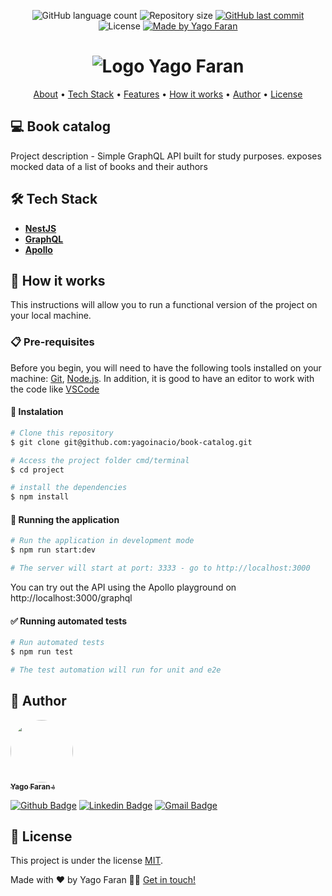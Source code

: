 <p align="center">
  <img alt="GitHub language count" src="https://img.shields.io/github/languages/count/yagoinacio/book-catalog?color=353949">

  <img alt="Repository size" src="https://img.shields.io/github/repo-size/yagoinacio/book-catalog">

  <a href="https://github.com/yagoinacio/book-catalog/commits/main">
    <img alt="GitHub last commit" src="https://img.shields.io/github/last-commit/yagoinacio/book-catalog">
  </a>

   <img alt="License" src="https://img.shields.io/badge/license-MIT-brightgreen">

  <a href="https://yagofaran.dev">
    <img alt="Made by Yago Faran" src="https://img.shields.io/badge/made_by-Yago_Faran-353949">
  </a>
</p>

<h1 align="center">
    <img alt="Logo Yago Faran" title="#YagoFaran" src="https://portfolio.yagofaran.dev/api/images/logo.svg" />
</h1>

<p align="center">
 <a href="#-project-title">About</a> •
 <a href="#-tech-stack">Tech Stack</a> • 
 <a href="#-features">Features</a> •
 <!-- <a href="#-layout">Layout</a> •  -->
 <a href="#-how-it-works">How it works</a> • 
 <!-- <a href="#-contributors">Contributors</a> •  -->
 <a href="#-author">Author</a> • 
 <a href="#-license">License</a>
</p>

## 💻 Book catalog

Project description - Simple GraphQL API built for study purposes. exposes mocked data of a list of books and their authors

## 🛠 Tech Stack

- **[NestJS](https://nestjs.com)**
- **[GraphQL](https://graphql.org)**
- **[Apollo](https://www.apollographql.com)**

## 🚀 How it works

This instructions will allow you to run a functional version of the project on your local machine.

### 📋 Pre-requisites

Before you begin, you will need to have the following tools installed on your machine:
[Git](https://git-scm.com), [Node.js](https://nodejs.org/en/).
In addition, it is good to have an editor to work with the code like [VSCode](https://code.visualstudio.com/)

#### 🔧 Instalation

```bash
# Clone this repository
$ git clone git@github.com:yagoinacio/book-catalog.git

# Access the project folder cmd/terminal
$ cd project

# install the dependencies
$ npm install
```

#### 🎲 Running the application

```bash
# Run the application in development mode
$ npm run start:dev

# The server will start at port: 3333 - go to http://localhost:3000
```

You can try out the API using the Apollo playground on http://localhost:3000/graphql

#### ✅ Running automated tests

```bash
# Run automated tests
$ npm run test

# The test automation will run for unit and e2e
```

## 🦸 Author

<a href="https://yagofaran.dev">
 <img style="border-radius: 50%;" src="https://avatars.githubusercontent.com/yagoinacio" width="100px;" alt=""/>
 <br />
 <sub><b>Yago Faran 💧</b></sub>
</a>

[![Github Badge](https://img.shields.io/badge/-YagoInacio-gray?style=flat-square&labelColor=gray&logo=github&logoColor=white&link=https://github.com/yagoinacio)](https://github.com/yagoinacio)
[![Linkedin Badge](https://img.shields.io/badge/-Yago-blue?style=flat-square&logo=Linkedin&logoColor=white&link=https://www.linkedin.com/in/yagoinacio/)](https://www.linkedin.com/in/yagoinacio/)
[![Gmail Badge](https://img.shields.io/badge/-yagofaran@gmail.com-c14438?style=flat-square&logo=Gmail&logoColor=white&link=mailto:yagofaran@gmail.com)](mailto:yagofaran@gmail.com)

## 📝 License

This project is under the license [MIT](./LICENSE).

Made with ❤️ by Yago Faran 👋🏽 [Get in touch!](https://www.linkedin.com/in/yagoinacio/)
